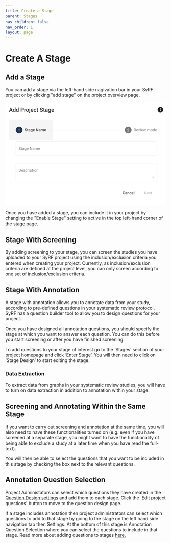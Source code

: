 ```yaml
---
title: Create a Stage
parent: Stages
has_children: false
nav_order: 1
layout: page
---
```


# Create A Stage

## Add a Stage
You can add a stage via the left-hand side nagivation bar in your SyRF project or by clicking "add stage" on the project overview page.

![alttext](figs/Fig_Add_stage.png)

Once you have added a stage, you can include it in your project by changing the "Enable Stage" setting to active in the top left-hand corner of the stage page.

## Stage With Screening
By adding screening to your stage, you can screen the studies you have uploaded to your SyRF project using the inclusion/exclusion criteria you entered when creating your project. Currently, as inclusion/exclusion criteria are defined at the project level, you can only screen according to one set of inclusion/exclusion criteria.

## Stage With Annotation
A stage with annotation allows you to annotate data from your study, according to pre-defined questions in your systematic review protocol. SyRF has a question builder tool to allow you to design questions for your project.

Once you have designed all annotation questions, you should specify the stage at which you want to answer each question. You can do this before you start screening or after you have finished screening.

To add questions to your stage of interest go to the ‘Stages’ section of your project homepage and click ‘Enter Stage’. You will then need to click on ‘Stage Design’ to start editing the stage.

### Data Extraction
To extract data from graphs in your systematic review studies, you will have to turn on data extraction in addition to annotation within your stage.

## Screening and Annotating Within the Same Stage
If you want to carry out screening and annotation at the same time, you will also need to have these functionalities turned on (e.g. even if you have screened at a separate stage, you might want to have the functionality of being able to exclude a study at a later time when you have read the full-text).

You will then be able to select the questions that you want to be included in this stage by checking the box next to the relevant questions.


## Annotation Question Selection
Project Administators can select which questions they have created in the [Question Design settings](../nav-project-settings.html) and add them to each stage. Click the 'Edit project questions' button to move to the question design page.

If a stage includes annotation then project administrators can select which questions to add to that stage by going to the stage on the left hand side navigation tab then Settings. At the bottom of this stage is Annotation Question Selection where you can select the questions to include in that stage. Read more about adding questions to stages [here.](../annotation.html)


